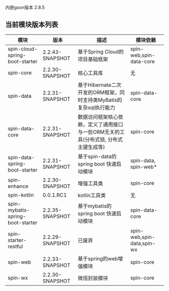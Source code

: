 内嵌gson版本 2.8.5

## 当前模块版本列表
|   模块   |   版本   |   描述   |   模块依赖   |
| ---- | ---- | ---- | ---- |
|   spin-cloud-spring-boot-starter   |   2.2.43-SNAPSHOT   | 基于Spring Cloud的项目基础框架 | spin-web,spin-data-core |
|   spin-core   |   2.2.30-SNAPSHOT   | 核心工具库 | 无 |
|   spin-data   |   2.2.31-SNAPSHOT   | 基于Hibernate二次开发的ORM框架，同时支持类MyBatis的复杂sql执行能力 | spin-data-core |
|   spin-data-core   |  2.2.31-SNAPSHOT    | 数据访问框架核心依赖，定义了通用接口与一些ORM无关的工具(分布式锁, 分布式主键生成等) | spin-core |
|   spin-data-spring-boot-starter   |  2.2.31-SNAPSHOT    | 基于spin-data的spring boot 快速启动模块 | spin-data, spin-web* |
|   spin-enhance   |   2.2.30-SNAPSHOT   | 增强工具类 | spin-core |
|   spin-kotlin   |    0.0.1.RC1  | kotlin工具类 | 无 |
|   spin-mybatis-spring-boot-starter   |    2.2.35-SNAPSHOT  | 基于mybatis的spring boot 快速启动模块 | spin-data-core |
|   spin-starter-restful   |    2.2.29-SNAPSHOT  | 已废弃 | spin-web,spin-data,spin-wx |
|   spin-web   |    2.2.33-SNAPSHOT  | 基于spring的web增强模块 | spin-core |
|   spin-wx   |    2.2.30-SNAPSHOT  | 微信封装模块 | spin-core |

